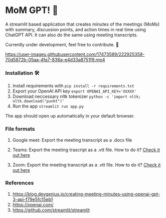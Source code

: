 # MoM GPT! 🤗

A streamlit based application that creates minutes of the meetings (MoMs) with summary, discussion points, and action times in real time using ChatGPT API. It can also do the same using meeting transcripts.

Currently under development, feel free to contribute. 🤝

https://user-images.githubusercontent.com/17473589/222925358-70d5872b-05aa-4fa7-836a-e4d33a8751f9.mp4


### Installation 🛠️

1. Install requirements with `pip install -r requirements.txt`
2. Export your OpenAI API key `export OPENAI_API_KEY='XXXXX'`
3. Download neccessary nltk tokenizer `python -c 'import nltk; nltk.download("punkt")'`
4. Run the app `streamlit run app.py`

The app should open up automatically in your default browser.

### File formats

1. Google meet: Export the meeting transcript as a .docx file

2. Teams: Export the meeting trascript as a .vtt file. How to do it? [Check it out here](https://support.zoom.us/hc/en-us/articles/115004794983-Audio-transcription-for-cloud-recordings)

3. Zoom: Export the meeting transcript as a .vtt file. How to do it? [Check it out here](https://support.microsoft.com/en-us/office/view-live-transcription-in-a-teams-meeting-dc1a8f23-2e20-4684-885e-2152e06a4a8b)

### References

1. https://blog.devgenius.io/creating-meeting-minutes-using-openai-gpt-3-api-f79e5fc15eb1
2. https://openai.com/
3. https://github.com/streamlit/streamlit




